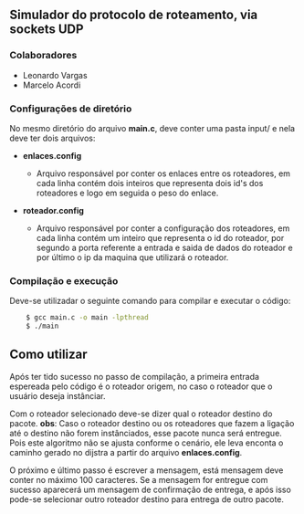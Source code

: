 ## Simulador do protocolo de roteamento, via sockets UDP ###

### Colaboradores ###

- Leonardo Vargas
- Marcelo Acordi


### Configurações de diretório ###
No mesmo diretório do arquivo **main.c**, deve conter uma pasta input/ e nela deve ter dois arquivos:

- **enlaces.config**
    - Arquivo responsável por conter os enlaces entre os roteadores, em cada linha contém dois inteiros que representa dois id's dos roteadores
    e logo em seguida o peso do enlace.

- **roteador.config**
    - Arquivo responsável por conter a configuração dos roteadores, em cada linha contém um inteiro que representa o id do roteador, por segundo
    a porta referente a entrada e saida de dados do roteador e por último o ip da maquina que utilizará o roteador.


### Compilação e execução ###
Deve-se utilizadar o seguinte comando para compilar e executar o código:
```sh
    $ gcc main.c -o main -lpthread
    $ ./main
```
## Como utilizar ##
Após ter tido sucesso no passo de compilação, a primeira entrada espereada pelo código é o roteador origem, no caso o roteador
que o usuário deseja instânciar.

Com o roteador selecionado deve-se dizer qual o roteador destino do pacote.
**obs**: Caso o roteador destino ou os roteadores que fazem a ligação até o destino não forem instânciados, esse pacote
nunca será entregue. Pois este algoritmo não se ajusta conforme o cenário, ele leva enconta o caminho gerado no dijstra
a partir do arquivo **enlaces.config**.

O próximo e último passo é escrever a mensagem, está mensagem deve conter no máximo 100 caracteres.
Se a mensagem for entregue com sucesso aparecerá um mensagem de confirmação de entrega, e após isso pode-se selecionar
outro roteador destino para entrega de outro pacote.
